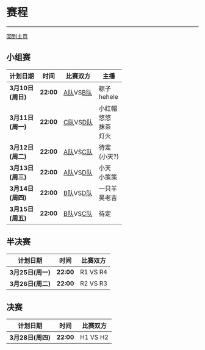 # 赛程
---
[回到主页](README.md)

## 小组赛

|计划日期|时间|比赛双方|主播|
|--------|------|----|---|
|**3月10日<br>(周日)** | **22:00** | [A队][ta]VS[B队][tb] |粽子<br>hehele
|**3月11日<br>(周一)** | **22:00** | [C队][tc]VS[D队][td] |小红帽<br>悠悠<br>抹茶<br>灯火
|**3月12日<br>(周二)** | **22:00** | [A队][ta]VS[C队][tc] |待定<br>(小天?)
|**3月13日<br>(周三)** | **22:00** | [A队][ta]VS[D队][tb] |小天<br>小策策
|**3月14日<br>(周四)** | **22:00** | [B队][ta]VS[D队][td] |一只羊<br>吴老吉
|**3月15日<br>(周五)** | **22:00** | [B队][ta]VS[C队][tb] |待定

## 半决赛

|计划日期|时间|比赛双方|
|--------|------|----|
|**3月25日(周一)** | **22:00** | R1 VS R4 |
|**3月26日(周二)** | **22:00** | R2 VS R3 |

## 决赛

|计划日期|时间|比赛双方|
|--------|------|----|
|**3月28日(周四)** | **22:00** | H1 VS H2 |

[ta]: teama.md
[tb]: teamb.md
[tc]: teamc.md
[td]: teamd.md

